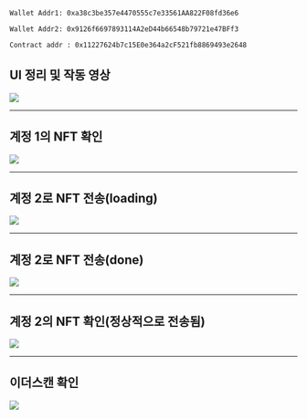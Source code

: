 ```
Wallet Addr1: 0xa38c3be357e4470555c7e33561AA822F08fd36e6

Wallet Addr2: 0x9126f6697893114A2eD44b66548b79721e47BFf3

Contract addr : 0x11227624b7c15E0e364a2cF521fb8869493e2648
```
## UI 정리 및 작동 영상

![](https://images.velog.io/images/mjlee0326/post/41b41020-f5af-40e8-8d64-aa1bb0ffb5e7/project1_result.gif)

---
## 계정 1의 NFT 확인
![](https://images.velog.io/images/mjlee0326/post/4de7e0bb-4cbd-49d2-90f0-71dc2b1b1fc2/IMG_8955.jpg)

---
## 계정 2로 NFT 전송(loading)

![](https://images.velog.io/images/mjlee0326/post/fe1e7afb-b1b2-4b5d-a019-4fddc7b30407/IMG_8957.jpg)

---
## 계정 2로 NFT 전송(done)
![](https://images.velog.io/images/mjlee0326/post/da700236-708b-4ea1-aae5-682782f63acc/IMG_8954.jpg)

---

## 계정 2의 NFT 확인(정상적으로 전송됨)
![](https://images.velog.io/images/mjlee0326/post/b31bcad9-0582-4354-9de2-84d075f575bd/IMG_8955.jpg)

---

## 이더스캔 확인
![](https://images.velog.io/images/mjlee0326/post/c9f275c5-5792-44e1-83c0-fd61a8f40700/image.png)